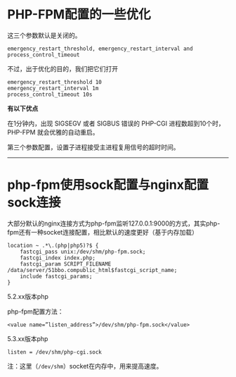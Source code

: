 # PHP-FPM配置的一些优化

这三个参数默认是关闭的。

    emergency_restart_threshold, emergency_restart_interval and process_control_timeout
    

不过，出于优化的目的，我们把它们打开

    emergency_restart_threshold 10
    emergency_restart_interval 1m
    process_control_timeout 10s
    

**有以下优点**

在1分钟内，出现 SIGSEGV 或者 SIGBUS 错误的 PHP-CGI 进程数超到10个时，PHP-FPM 就会优雅的自动重启。

第三个参数配置，设置子进程接受主进程复用信号的超时时间。

----


# php-fpm使用sock配置与nginx配置sock连接


大部分默认的nginx连接方式为php-fpm监听127.0.0.1:9000的方式，其实php-fpm还有一种socket连接配置，相比默认的速度更好（基于内存加载）

```nginx
location ~ .*\.(php|php5)?$ {
    fastcgi_pass unix:/dev/shm/php-fpm.sock;
    fastcgi_index index.php;
    fastcgi_param SCRIPT_FILENAME /data/server/51bbo.compublic_html$fastcgi_script_name;
    include fastcgi_params;
}
```
5.2.xx版本php

php-fpm配置方法：

`<value name=”listen_address”>/dev/shm/php-fpm.sock</value>`

 5.3.xx版本php

`listen = /dev/shm/php-cgi.sock`

注：这里（`/dev/shm`）socket在内存中，用来提高速度。
